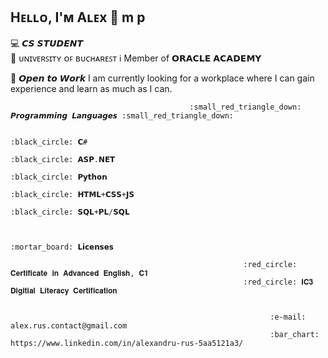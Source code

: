 Hᴇʟʟᴏ, I'ᴍ Aʟᴇx :wave:
m                                                               p
------------------------------------------
                                                                                                                
                                                                                                                                                                                                                                
:computer: 𝘾𝙎 𝙎𝙏𝙐𝘿𝙀𝙉𝙏                                                                                              
:office: ᴜɴɪᴠᴇʀꜱɪᴛʏ ᴏꜰ ʙᴜᴄʜᴀʀᴇꜱᴛ
:information_source: Member of 𝗢𝗥𝗔𝗖𝗟𝗘 𝗔𝗖𝗔𝗗𝗘𝗠𝗬
                                                                                                                
                                                                                                                
                                                                                                                
                                                                                                                
:floppy_disk: 𝙊𝙥𝙚𝙣 𝙩𝙤 𝙒𝙤𝙧𝙠 
I am currently looking for a workplace where I can gain experience
and learn as much as I can.
                                                                                                                
                                                                                                                
                                                                                                                
                                            :small_red_triangle_down: 𝙋𝙧𝙤𝙜𝙧𝙖𝙢𝙢𝙞𝙣𝙜 𝙇𝙖𝙣𝙜𝙪𝙖𝙜𝙚𝙨 :small_red_triangle_down:
                                                                                                                
                                                              :black_circle: 𝗖#                                                                                                                
                                                              :black_circle: 𝗔𝗦𝗣.𝗡𝗘𝗧                                                                                                                
                                                              :black_circle: 𝗣𝘆𝘁𝗵𝗼𝗻                                                                                                                
                                                              :black_circle: 𝗛𝗧𝗠𝗟+𝗖𝗦𝗦+𝗝𝗦                                                                                                                
                                                              :black_circle: 𝗦𝗤𝗟+𝗣𝗟/𝗦𝗤𝗟                                                                                                                
                                                                                                                
                                                                                                                
                                                              :mortar_board: 𝗟𝗶𝗰𝗲𝗻𝘀𝗲𝘀
                                                                                                                
                                                        :red_circle: 𝐂𝐞𝐫𝐭𝐢𝐟𝐢𝐜𝐚𝐭𝐞 𝐢𝐧 𝐀𝐝𝐯𝐚𝐧𝐜𝐞𝐝 𝐄𝐧𝐠𝐥𝐢𝐬𝐡, 𝐂𝟏                                                                                                                
                                                        :red_circle: 𝐈𝐂𝟑 𝐃𝐢𝐠𝐢𝐭𝐢𝐚𝐥 𝐋𝐢𝐭𝐞𝐫𝐚𝐜𝐲 𝐂𝐞𝐫𝐭𝐢𝐟𝐢𝐜𝐚𝐭𝐢𝐨𝐧                                                                                                                
                                                                                                                
                                                                                                                                                                                                                                
                                                              :e-mail: alex.rus.contact@gmail.com                                                              
                                                              :bar_chart: https://www.linkedin.com/in/alexandru-rus-5aa5121a3/




